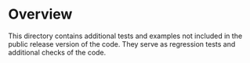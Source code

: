 # Overview

This directory contains additional tests and examples not included in the public release version of the code. They serve as regression tests and additional checks of the code.
